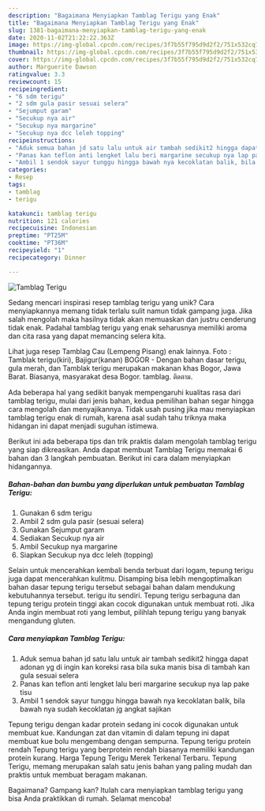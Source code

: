 ```yaml
---
description: "Bagaimana Menyiapkan Tamblag Terigu yang Enak"
title: "Bagaimana Menyiapkan Tamblag Terigu yang Enak"
slug: 1381-bagaimana-menyiapkan-tamblag-terigu-yang-enak
date: 2020-11-02T21:22:22.363Z
image: https://img-global.cpcdn.com/recipes/3f7b55f795d9d2f2/751x532cq70/tamblag-terigu-foto-resep-utama.jpg
thumbnail: https://img-global.cpcdn.com/recipes/3f7b55f795d9d2f2/751x532cq70/tamblag-terigu-foto-resep-utama.jpg
cover: https://img-global.cpcdn.com/recipes/3f7b55f795d9d2f2/751x532cq70/tamblag-terigu-foto-resep-utama.jpg
author: Marguerite Dawson
ratingvalue: 3.3
reviewcount: 15
recipeingredient:
- "6 sdm terigu"
- "2 sdm gula pasir sesuai selera"
- "Sejumput garam"
- "Secukup nya air"
- "Secukup nya margarine"
- "Secukup nya dcc leleh topping"
recipeinstructions:
- "Aduk semua bahan jd satu lalu untuk air tambah sedikit2 hingga dapat adonan yg di ingin kan koreksi rasa bila suka manis bisa di tambah kan gula sesuai selera"
- "Panas kan teflon anti lengket lalu beri margarine secukup nya lap pake tisu"
- "Ambil 1 sendok sayur tunggu hingga bawah nya kecoklatan balik, bila bawah nya sudah kecoklatan jg angkat sajikan"
categories:
- Resep
tags:
- tamblag
- terigu

katakunci: tamblag terigu 
nutrition: 121 calories
recipecuisine: Indonesian
preptime: "PT25M"
cooktime: "PT36M"
recipeyield: "1"
recipecategory: Dinner

---
```



![Tamblag Terigu](https://img-global.cpcdn.com/recipes/3f7b55f795d9d2f2/751x532cq70/tamblag-terigu-foto-resep-utama.jpg)

Sedang mencari inspirasi resep tamblag terigu yang unik? Cara menyiapkannya memang tidak terlalu sulit namun tidak gampang juga. Jika salah mengolah maka hasilnya tidak akan memuaskan dan justru cenderung tidak enak. Padahal tamblag terigu yang enak seharusnya memiliki aroma dan cita rasa yang dapat memancing selera kita.

Lihat juga resep Tamblag Cau (Lempeng Pisang) enak lainnya. Foto : Tamblak terigu(kiri), Bajigur(kanan) BOGOR - Dengan bahan dasar terigu, gula merah, dan Tamblak terigu merupakan makanan khas Bogor, Jawa Barat. Biasanya, masyarakat desa Bogor. tamblag. ติดตาม.

Ada beberapa hal yang sedikit banyak mempengaruhi kualitas rasa dari tamblag terigu, mulai dari jenis bahan, kedua pemilihan bahan segar hingga cara mengolah dan menyajikannya. Tidak usah pusing jika mau menyiapkan tamblag terigu enak di rumah, karena asal sudah tahu triknya maka hidangan ini dapat menjadi suguhan istimewa.


Berikut ini ada beberapa tips dan trik praktis dalam mengolah tamblag terigu yang siap dikreasikan. Anda dapat membuat Tamblag Terigu memakai 6 bahan dan 3 langkah pembuatan. Berikut ini cara dalam menyiapkan hidangannya.

<!--inarticleads1-->

##### Bahan-bahan dan bumbu yang diperlukan untuk pembuatan Tamblag Terigu:

1. Gunakan 6 sdm terigu
1. Ambil 2 sdm gula pasir (sesuai selera)
1. Gunakan Sejumput garam
1. Sediakan Secukup nya air
1. Ambil Secukup nya margarine
1. Siapkan Secukup nya dcc leleh (topping)


Selain untuk mencerahkan kembali benda terbuat dari logam, tepung terigu juga dapat mencerahkan kulitmu. Disamping bisa lebih mengoptimalkan bahan dasar tepung terigu tersebut sebagai bahan dalam mendukung kebutuhannya tersebut. terigu itu sendiri. Tepung terigu serbaguna dan tepung terigu protein tinggi akan cocok digunakan untuk membuat roti. Jika Anda ingin membuat roti yang lembut, pilihlah tepung terigu yang banyak mengandung gluten. 

<!--inarticleads2-->

##### Cara menyiapkan Tamblag Terigu:

1. Aduk semua bahan jd satu lalu untuk air tambah sedikit2 hingga dapat adonan yg di ingin kan koreksi rasa bila suka manis bisa di tambah kan gula sesuai selera
1. Panas kan teflon anti lengket lalu beri margarine secukup nya lap pake tisu
1. Ambil 1 sendok sayur tunggu hingga bawah nya kecoklatan balik, bila bawah nya sudah kecoklatan jg angkat sajikan


Tepung terigu dengan kadar protein sedang ini cocok digunakan untuk membuat kue. Kandungan zat dan vitamin di dalam tepung ini dapat membuat kue bolu mengembang dengan sempurna. Tepung terigu protein rendah Tepung terigu yang berprotein rendah biasanya memiliki kandungan protein kurang. Harga Tepung Terigu Merek Terkenal Terbaru. Tepung Terigu, memang merupakan salah satu jenis bahan yang paling mudah dan praktis untuk membuat beragam makanan. 

Bagaimana? Gampang kan? Itulah cara menyiapkan tamblag terigu yang bisa Anda praktikkan di rumah. Selamat mencoba!
